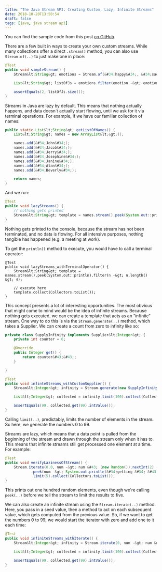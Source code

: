 ```yaml
---
title: "The Java Stream API: Creating Custom, Lazy, Infinite Streams"
date: 2018-10-20T13:50:54
draft: false
tags: [java, java stream api]
---
```


You can find the sample code from this post [on GitHub](https://github.com/nfisher23/java_stream_api_samples).

There are a few built in ways to create your own custom streams. While many collections offer a direct `.stream()` method,
you can also use `Stream.of(..)` to just make one in place:

```java
@Test
public void simpleStream() {
    Stream&lt;String&gt; emotions = Stream.of(&#34;happy&#34;, &#34;sad&#34;, &#34;ecstatic&#34;, &#34;joyful&#34;, &#34;exuberant&#34;, &#34;jealous&#34;);

    List&lt;String&gt; listOfJs = emotions.filter(emotion -&gt; emotion.startsWith(&#34;j&#34;)).collect(Collectors.toList());

    assertEquals(2, listOfJs.size());
}

```

Streams in Java are lazy by default. This means that nothing actually happens, and data doesn&#39;t actually start flowing, until we ask for it
via terminal operations. For example, if we have our familiar collection of names:

```java
public static List&lt;String&gt; getListOfNames() {
    List&lt;String&gt; names = new ArrayList&lt;&gt;();

    names.add(&#34;John&#34;);
    names.add(&#34;Jacob&#34;);
    names.add(&#34;Jerry&#34;);
    names.add(&#34;Josephine&#34;);
    names.add(&#34;Janine&#34;);
    names.add(&#34;Alan&#34;);
    names.add(&#34;Beverly&#34;);

    return names;
}

```

And we run:

```java
@Test
public void lazyStreams() {
    // nothing gets printed
    Stream&lt;String&gt; template = names.stream().peek(System.out::println).filter(n -&gt; n.length() &gt; 4);
}

```

Nothing gets printed to the console, because the stream has not been terminated, and no data is flowing. For all intensive purposes, nothing tangible has happened (e.g. a meeting at work).

To get the `println()` method to execute, you would have to call a terminal operator:

```
@Test
public void lazyStreams_withTerminalOperator() {
    Stream&lt;String&gt; template = names.stream().peek(System.out::println).filter(n -&gt; n.length() &gt; 4);

    // execute here
    template.collect(Collectors.toList());
}

```

This concept presents a lot of interesting opportunities. The most obvious that might come to mind would be the idea of infinite streams.
Because nothing gets executed, we can create a template that acts as an &#34;infinite&#34; stream. One way to do this is via the `Stream.generate(..)`
method, which takes a Supplier. We can create a count from zero to infinity like so:

```java
private class SupplyInfinity implements Supplier&lt;Integer&gt; {
    private int counter = 0;

    @Override
    public Integer get() {
        return counter&#43;&#43;;
    }

}

@Test
public void infinteStreams_withCustomSupplier() {
    Stream&lt;Integer&gt; infinity = Stream.generate(new SupplyInfinity());

    List&lt;Integer&gt; collected = infinity.limit(100).collect(Collectors.toList());

    assertEquals(99, collected.get(99).intValue());
}

```

Calling `limit(..)`, predictably, limits the number of elements in the stream. So here, we generate the numbers 0 to 99.

Streams are lazy, which means that a data point is pulled from the beginning of the stream and drawn through the stream only when it has to.
This means that infinite streams still get processed one element at a time. For example:

```java
@Test
public void verifyLazinessOfStream() {
    Stream.iterate(0.0, num -&gt; num &#43; (new Random()).nextInt(2) - .5)
            .peek(num -&gt; System.out.println(&#34;getting &#34; &#43; num))
            .limit(5).collect(Collectors.toList());
}

```

This prints out one hundred random elements, even though we&#39;re calling `peek(..)` before we tell the stream to limit the results to five.

We can also create an infinite stream using the `Stream.iterate(..)` method. Here, you pass in a seed value, then a method to act on each subsequent value, which gets computed from the
previous value. So, if we want to get the numbers 0 to 99, we would start the iterator with zero and add one to it each time:

```java
@Test
public void infiniteStreams_withIterate() {
    Stream&lt;Integer&gt; infinity = Stream.iterate(0, num -&gt; num &#43; 1);

    List&lt;Integer&gt; collected = infinity.limit(100).collect(Collectors.toList());

    assertEquals(99, collected.get(99).intValue());
}

```
